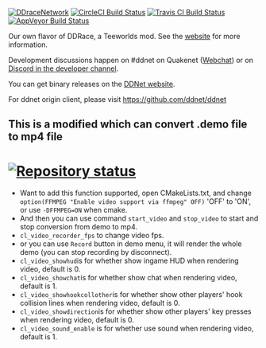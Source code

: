 [![DDraceNetwork](https://ddnet.tw/ddnet-small.png)](https://ddnet.tw) [![CircleCI Build Status](https://circleci.com/gh/ddnet/ddnet/tree/master.png)](https://circleci.com/gh/ddnet/ddnet) [![Travis CI Build Status](https://travis-ci.org/ddnet/ddnet.svg?branch=master)](https://travis-ci.org/ddnet/ddnet) [![AppVeyor Build Status](https://ci.appveyor.com/api/projects/status/foeer8wbynqaqqho?svg=true)](https://ci.appveyor.com/project/def-/ddnet)

Our own flavor of DDRace, a Teeworlds mod. See the [website](https://ddnet.tw) for more information.

Development discussions happen on #ddnet on Quakenet ([Webchat](http://webchat.quakenet.org/?channels=ddnet&uio=d4)) or on [Discord in the developer channel](https://discord.gg/xsEd9xu).

You can get binary releases on the [DDNet website](https://ddnet.tw/downloads/).

For ddnet origin client, please visit https://github.com/ddnet/ddnet

## This is a modified which can convert .demo file to mp4 file


[![Repository status](https://repology.org/badge/vertical-allrepos/ddnet.svg?header=)](https://repology.org/metapackage/ddnet/versions)
=======
- Want to add this function supported, open CMakeLists.txt, and change `option(FFMPEG "Enable video support via ffmpeg" OFF)` 'OFF' to 'ON', or use `-DFFMPEG=ON` when cmake.
- And then you can use command `start_video` and `stop_video` to start and stop conversion from demo to mp4.
- `cl_video_recorder_fps` to change video fps.
- or you can use `Record` button in demo menu, it will render the whole demo (you can stop recording by disconnect).
- `cl_video_showhud`is for whether show ingame HUD when rendering video, default is 0.
- `cl_video_showchat`is for whether show chat when rendering video, default is 1.
- `cl_video_showhookcollother`is for whether show other players' hook collision lines when rendering video, default is 0.
- `cl_video_showdirection`is for whether show other players' key presses when rendering video, default is 0.
- `cl_video_sound_enable` is for whether use sound when rendering video, default is 1.